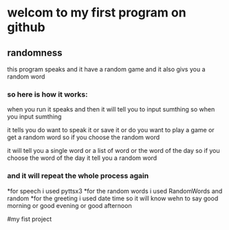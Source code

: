 

# welcom to my first program on github

## randomness

this program speaks and it have a random game and it also givs you a random word

### so here is how it works: 

when you run it speaks and then it will tell you to input sumthing so when you input sumthing

it tells you do want to speak it or save it or do you want to play a game or get a random word so if you choose the random word

it will tell you a single word or a list of word or the word of the day so if you choose the word of the day it tell you a random word

### and it will repeat the whole process again

*for speech i used pyttsx3
*for the random words i used RandomWords and random
*for the greeting i used date time so it will know wehn to say good morning or good evening or good afternoon


#my fist project

